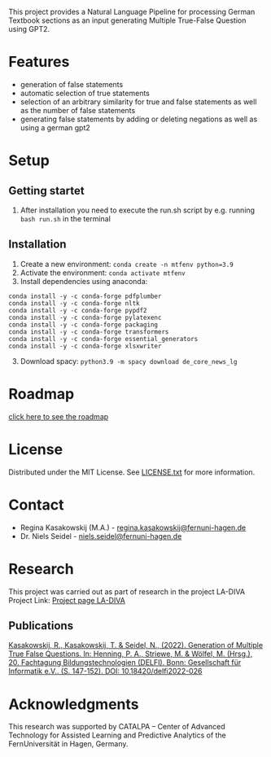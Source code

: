 This project provides a Natural Language Pipeline for processing German Textbook sections as an input generating Multiple True-False Question using GPT2.


# Features
- generation of false statements
- automatic selection of true statements 
- selection of an arbitrary similarity for true and false statements as well as the number of false statements
- generating false statements by adding or deleting negations as well as using a german gpt2

# Setup

## Getting startet

1. After installation you need to execute the run.sh script by e.g. running `bash run.sh` in the terminal


## Installation

1. Create a new environment: `conda create -n mtfenv python=3.9`
2. Activate the environment: `conda activate mtfenv`
3. Install dependencies using anaconda: 
```
conda install -y -c conda-forge pdfplumber
conda install -y -c conda-forge nltk
conda install -y -c conda-forge pypdf2
conda install -y -c conda-forge pylatexenc
conda install -y -c conda-forge packaging
conda install -y -c conda-forge transformers
conda install -y -c conda-forge essential_generators
conda install -y -c conda-forge xlsxwriter
```
3. Download spacy: `python3.9 -m spacy download de_core_news_lg`

# Roadmap
[click here to see the roadmap](https://gitlab.pi6.fernuni-hagen.de/la-diva/adaptive-assessment/generationofmultipletruefalsequestions/-/blob/master/MTF-generation_Roadmap.png)

# License

Distributed under the MIT License. See [LICENSE.txt](https://gitlab.pi6.fernuni-hagen.de/la-diva/adaptive-assessment/generationofmultipletruefalsequestions/-/blob/master/LICENSE.txt) for more information.

# Contact
- Regina Kasakowskij (M.A.) - regina.kasakowskij@fernuni-hagen.de
- Dr. Niels Seidel - niels.seidel@fernuni-hagen.de

# Research
This project was carried out as part of research in the project LA-DIVA
Project Link: [Project page LA-DIVA](https://www.fernuni-hagen.de/forschung/schwerpunkte/catalpa/forschung/projekte/la-diva.shtml)

## Publications
[Kasakowskij, R., Kasakowskij, T. & Seidel, N., (2022). Generation of Multiple True False Questions. In: Henning, P. A., Striewe, M. & Wölfel, M. (Hrsg.), 20. Fachtagung Bildungstechnologien (DELFI). Bonn: Gesellschaft für Informatik e.V.. (S. 147-152). DOI: 10.18420/delfi2022-026](https://dl.gi.de/handle/20.500.12116/38826)

# Acknowledgments

This research was supported by CATALPA – Center of Advanced Technology for Assisted Learning and Predictive Analytics of the FernUniversität in Hagen, Germany.
